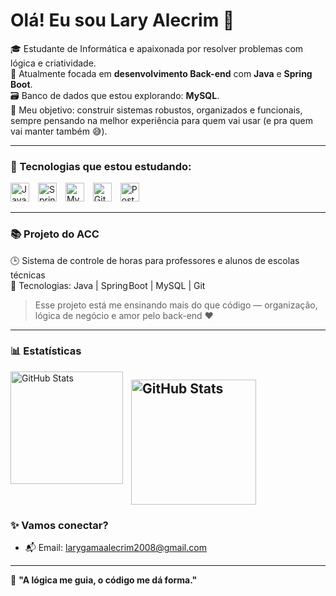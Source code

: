 <h1>Olá! Eu sou  Lary Alecrim 🌸</h1>

🎓 Estudante de Informática e apaixonada por resolver problemas com lógica e criatividade.  
🔧 Atualmente focada em **desenvolvimento Back-end** com **Java** e **Spring Boot**.  
🗃️ Banco de dados que estou explorando: **MySQL**.  
🎯 Meu objetivo: construir sistemas robustos, organizados e funcionais, sempre pensando na melhor experiência para quem vai usar (e pra quem vai manter também 😅).


---



### 🚀 Tecnologias que estou estudando:

  <img 
    alt="Java" 
    title="Java"
    width="30px" 
    style="padding-right: 10px;" 
    src="https://cdn.jsdelivr.net/gh/devicons/devicon/icons/java/java-original.svg" 
  />
  <img 
    alt="Spring Boot" 
    title="Spring Boot"
    width="30px" 
    style="padding-right: 10px;" 
    src="https://cdn.jsdelivr.net/gh/devicons/devicon/icons/spring/spring-original.svg" 
  />
  <img 
    alt="MySQL" 
    title="MySQL"
    width="30px" 
    style="padding-right: 10px;" 
    src="https://cdn.jsdelivr.net/gh/devicons/devicon/icons/mysql/mysql-original.svg" 
  />
  <img 
    alt="Git" 
    title="Git"
    width="30px" 
    style="padding-right: 10px;" 
    src="https://cdn.jsdelivr.net/gh/devicons/devicon/icons/git/git-original.svg" 
  />
  <img 
    alt="Postman" 
    title="Postman"
    width="30px" 
    style="padding-right: 10px;" 
    src="https://cdn.jsdelivr.net/gh/devicons/devicon/icons/postman/postman-original.svg" 
  />
</p>

<!-- Imagem da personagem decorativa no canto (ajustar o link depois de subir a imagem) -->
<!--
<img 
  src="https://github.com/lary-alecrim/lary-alecrim/blob/main/personagem.png?raw=true" 
  alt="Minha personagem" 
  align="right" 
  width="150px" 
/>
-->
---
### 📚 Projeto do ACC

🕒 Sistema de controle de horas para professores e alunos de escolas técnicas  
📌 Tecnologias: Java | Spring Boot | MySQL | Git  

> Esse projeto está me ensinando mais do que código — organização, lógica de negócio e amor pelo back-end ❤️
---
### 📊 Estatísticas

<img 
  align="left" 
  alt="GitHub Stats" 
  height="180" 
  style="padding-right: 10px;" 
  src="https://github-readme-stats.vercel.app/api?username=lary-alecrim&show_icons=true&theme=dracula&include_all_commits=true&locale=pt-br" 
/>

<img 
      align="left" 
      alt="GitHub Stats" 
      height="200" 
      src="https://github-readme-stats.vercel.app/api/top-langs/?username=lary-alecrim&theme=dracula&layout=compact&custom_title=Tecnologias&langs_count=9" 
  />
<br clear="left"/>
---

### ✨ Vamos conectar?

- 📬 Email: larygamaalecrim2008@gmail.com
---
🧠 **"A lógica me guia, o código me dá forma."**
